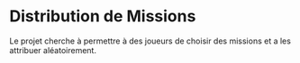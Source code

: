 # Distribution  de Missions

Le projet cherche à permettre à des joueurs de choisir des missions et a les attribuer aléatoirement.
